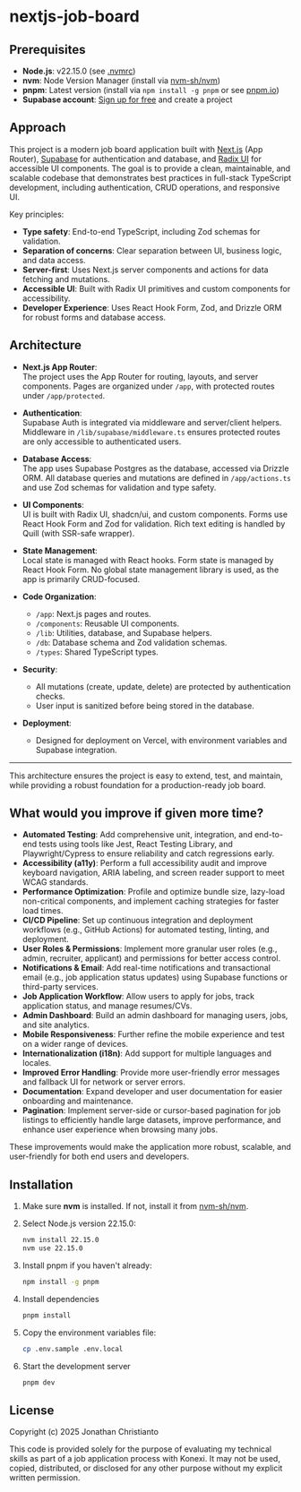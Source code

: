 # nextjs-job-board

## Prerequisites

- **Node.js**: v22.15.0 (see [.nvmrc](.nvmrc))
- **nvm**: Node Version Manager (install via [nvm-sh/nvm](https://github.com/nvm-sh/nvm))
- **pnpm**: Latest version (install via `npm install -g pnpm` or see [pnpm.io](https://pnpm.io/installation))
- **Supabase account**: [Sign up for free](https://supabase.com/) and create a project

## Approach

This project is a modern job board application built with [Next.js](https://nextjs.org/) (App Router), [Supabase](https://supabase.com/) for authentication and database, and [Radix UI](https://www.radix-ui.com/) for accessible UI components. The goal is to provide a clean, maintainable, and scalable codebase that demonstrates best practices in full-stack TypeScript development, including authentication, CRUD operations, and responsive UI.

Key principles:

- **Type safety**: End-to-end TypeScript, including Zod schemas for validation.
- **Separation of concerns**: Clear separation between UI, business logic, and data access.
- **Server-first**: Uses Next.js server components and actions for data fetching and mutations.
- **Accessible UI**: Built with Radix UI primitives and custom components for accessibility.
- **Developer Experience**: Uses React Hook Form, Zod, and Drizzle ORM for robust forms and database access.

## Architecture

- **Next.js App Router**:  
  The project uses the App Router for routing, layouts, and server components. Pages are organized under `/app`, with protected routes under `/app/protected`.

- **Authentication**:  
  Supabase Auth is integrated via middleware and server/client helpers. Middleware in `/lib/supabase/middleware.ts` ensures protected routes are only accessible to authenticated users.

- **Database Access**:  
  The app uses Supabase Postgres as the database, accessed via Drizzle ORM. All database queries and mutations are defined in `/app/actions.ts` and use Zod schemas for validation and type safety.

- **UI Components**:  
  UI is built with Radix UI, shadcn/ui, and custom components. Forms use React Hook Form and Zod for validation. Rich text editing is handled by Quill (with SSR-safe wrapper).

- **State Management**:  
  Local state is managed with React hooks. Form state is managed by React Hook Form. No global state management library is used, as the app is primarily CRUD-focused.

- **Code Organization**:
  - `/app`: Next.js pages and routes.
  - `/components`: Reusable UI components.
  - `/lib`: Utilities, database, and Supabase helpers.
  - `/db`: Database schema and Zod validation schemas.
  - `/types`: Shared TypeScript types.

- **Security**:
  - All mutations (create, update, delete) are protected by authentication checks.
  - User input is sanitized before being stored in the database.

- **Deployment**:
  - Designed for deployment on Vercel, with environment variables and Supabase integration.

---

This architecture ensures the project is easy to extend, test, and maintain, while providing a robust foundation for a production-ready job board.

## What would you improve if given more time?

- **Automated Testing**: Add comprehensive unit, integration, and end-to-end tests using tools like Jest, React Testing Library, and Playwright/Cypress to ensure reliability and catch regressions early.
- **Accessibility (a11y)**: Perform a full accessibility audit and improve keyboard navigation, ARIA labeling, and screen reader support to meet WCAG standards.
- **Performance Optimization**: Profile and optimize bundle size, lazy-load non-critical components, and implement caching strategies for faster load times.
- **CI/CD Pipeline**: Set up continuous integration and deployment workflows (e.g., GitHub Actions) for automated testing, linting, and deployment.
- **User Roles & Permissions**: Implement more granular user roles (e.g., admin, recruiter, applicant) and permissions for better access control.
- **Notifications & Email**: Add real-time notifications and transactional email (e.g., job application status updates) using Supabase functions or third-party services.
- **Job Application Workflow**: Allow users to apply for jobs, track application status, and manage resumes/CVs.
- **Admin Dashboard**: Build an admin dashboard for managing users, jobs, and site analytics.
- **Mobile Responsiveness**: Further refine the mobile experience and test on a wider range of devices.
- **Internationalization (i18n)**: Add support for multiple languages and locales.
- **Improved Error Handling**: Provide more user-friendly error messages and fallback UI for network or server errors.
- **Documentation**: Expand developer and user documentation for easier onboarding and maintenance.
- **Pagination**: Implement server-side or cursor-based pagination for job listings to efficiently handle large datasets, improve performance, and enhance user experience when browsing many jobs.

These improvements would make the application more robust, scalable, and user-friendly for both end users and developers.

## Installation

1. Make sure **nvm** is installed. If not, install it from [nvm-sh/nvm](https://github.com/nvm-sh/nvm).

2. Select Node.js version 22.15.0:

   ```sh
   nvm install 22.15.0
   nvm use 22.15.0
   ```

3. Install pnpm if you haven't already:

   ```sh
   npm install -g pnpm
   ```

4. Install dependencies

   ```sh
   pnpm install
   ```

5. Copy the environment variables file:

   ```sh
   cp .env.sample .env.local
   ```

6. Start the development server

   ```sh
   pnpm dev
   ```

## License

Copyright (c) 2025 Jonathan Christianto

This code is provided solely for the purpose of evaluating my technical skills as part of a job application process with Konexi. It may not be used, copied, distributed, or disclosed for any other purpose without my explicit written permission.
